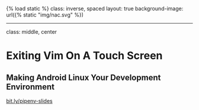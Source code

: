 {% load static %}
class: inverse, spaced
layout: true
background-image: url({% static "img/nac.svg" %})

---

class: middle, center

# Exiting Vim On A Touch Screen

## Making Android Linux Your Development Environment

[bit.ly/pipenv-slides](http://bit.ly/pipenv-slides)

